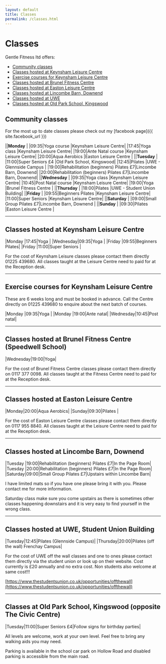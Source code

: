 ```yaml
---
layout: default
title: Classes
permalink: /classes.html
---
```


# Classes

Gentle Fitness ltd offers:

- [Community classes](#community-classes)
- [Classes hosted at Keynsham Leisure Centre](#classes-hosted-at-keynsham-leisure-centre)
- [Exercise courses for Keynsham Leisure Centre](#exercise-courses-for-keynsham-leisure-centre)
- [Classes hosted at Brunel Fitness Centre](#classes-hosted-at-brunel-fitness-centre-speedwell-school)
- [Classes hosted at Easton Leisure Centre](#classes-hosted-at-easton-leisure-centre)
- [Classes hosted at Lincombe Barn, Downend](#classes-hosted-at-lincombe-barn-downend)
- [Classes hosted at UWE](#classes-hosted-at-uwe-student-union-building)
- [Classes hosted at Old Park School, Kingswood](#classes-at-old-park-school-kingswood-opposite-the-civic-centre)

## Community classes

For the most up to date classes please check out my
[facebook page]({{ site.facebook_url }})

||**Monday**                                       |
|09:35|Yoga course         |Keynsham Leisure Centre|
|17:45|Yoga class          |Keynsham Leisure Centre|
|19:00|Ante Natal course   |Keynsham Leisure Centre|
|20:00|Aqua Aerobics       |Easton Leisure Centre  |
||**Tuesday**                                      |
|11:00|Super Seniors £4    |Old Park School, Kingswood|
|12:45|Pilates             |UWE - Glennside Campus |
|19:00|Rehabilitation (beginners) Pilates £7|Lincombe Barn, Downend|
|20:00|Rehabilitation (beginners) Pilates £7|Lincombe Barn, Downend|
||**Wednesday**                                    |
|09:35|Yoga class          |Keynsham Leisure Centre|
|10:45|Post Natal course   |Keynsham Leisure Centre|
|19:00|Yoga                |Brunel Fitness Centre  |
||**Thursday**                                     |
|18:00|Pilates             |UWE - Student Union Building|
||**Friday**                                       |
|09:55|Beginners Pilates   |Keynsham Leisure Centre|
|11:00|Super Seniors       |Keynsham Leisure Centre|
||**Saturday**                                     |
|09:00|Small Group Pilates £7|Lincombe Barn, Downend |
||**Sunday**                                       |
|09:30|Pilates             |Easton Leisure Centre  |

-------------------------------------------------------------------------------

## Classes hosted at Keynsham Leisure Centre

|Monday   |17:45|Yoga             |
|Wednesday|09:35|Yoga             |
|Friday   |09:55|Beginners Pilates|
|Friday   |11:00|Super Seniors    |

For the cost of Keynsham Leisure classes please contact them directly 01225 439680.
All classes taught at the Leisure Centre need to paid for at the Reception desk.

-------------------------------------------------------------------------------

## Exercise courses for Keynsham Leisure Centre

These are 6 weeks long and must be booked in advance.
Call the Centre directly on 01225 439680 to enquire about the next batch of courses.

|Monday   |09:35|Yoga      |
|Monday   |19:00|Ante natal|
|Wednesday|10:45|Post natal|

-------------------------------------------------------------------------------

## Classes hosted at Brunel Fitness Centre (Speedwell School)

|Wednesday|19:00|Yoga|

For the cost of Brunel Fitness Centre classes please contact them directly on 0117 377 0098.
All classes taught at the Fitness Centre need to paid for at the Reception desk.

-------------------------------------------------------------------------------

## Classes hosted at Easton Leisure Centre

|Monday|20:00|Aqua Aerobics|
|Sunday|09:30|Pilates      |

For the cost of Easton Leisure Centre classes please contact them directly on 0117 955 8840.
All classes taught at the Leisure Centre need to paid for at the Reception desk.

-------------------------------------------------------------------------------

## Classes hosted at Lincombe Barn, Downend

|Tuesday |19:00|Rehabilitation (beginners) Pilates £7|In the Page Room|
|Tuesday |20:00|Rehabilitation (beginners) Pilates £7|In the Page Room|
|Saturday|09:00|Small Group Pilates £7|Upstairs within Lincombe Barn|

I have limited mats so if you have one please bring it with you.
Please contact me for more information.

Saturday class make sure you come upstairs as there is sometimes other classes
happening downstairs and it is very easy to find yourself in the wrong class.

-------------------------------------------------------------------------------

## Classes hosted at UWE, Student Union Building

|Tuesday|12:45|Pilates (Glennside Campus)|
|Thursday|20:00|Pilates (off the wall) Frenchay Campus|

For the cost of UWE off the wall classes and one to ones please contact them
directly via the student union or look up on their website. Cost currently is £20
annually and no extra cost. Non students also welcome at same cost!!!

[https://www.thestudentsunion.co.uk/opportunities/offthewall](https://www.thestudentsunion.co.uk/opportunities/offthewall)

-------------------------------------------------------------------------------

## Classes at Old Park School, Kingswood (opposite The Civic Centre)

|Tuesday|11:00|Super Seniors £4|Follow signs for birthday parties|

All levels are welcome, work at your own level. Feel free to bring any walking
aids you may need.

Parking is available in the school car park on Hollow Road and disabled parking
is accessible from the main road.
